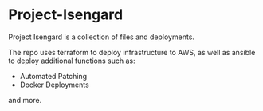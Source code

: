 # Project-Isengard
Project Isengard is a collection of files and deployments. 

The repo uses terraform to deploy infrastructure to AWS, as well as ansible to deploy additional functions such as:
- Automated Patching
- Docker Deployments

and more.
